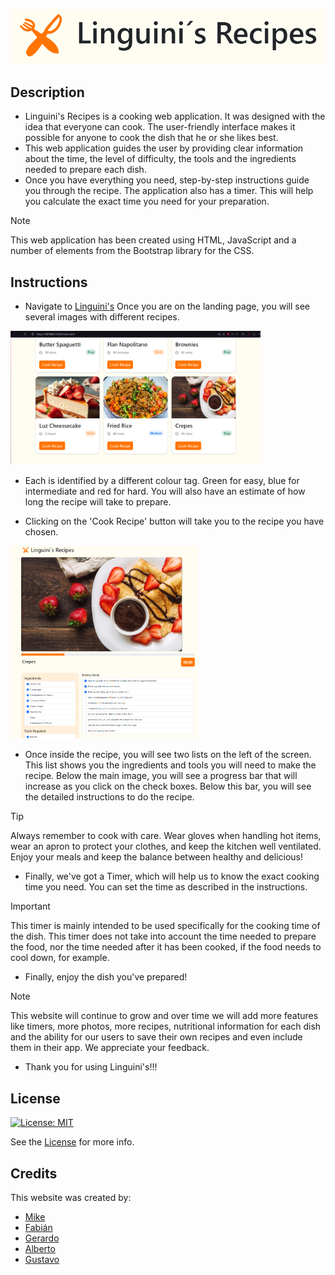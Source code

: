 <p align="center"> 
<img src="./assets/Images Readme/Title.png" alt="Linguini's Recipes Logo">
</p>

## Description
- Linguini's Recipes is a cooking web application. It was designed with the idea that everyone can cook. The user-friendly interface makes it possible for anyone to cook the dish that he or she likes best.
- This web application guides the user by providing clear information about the time, the level of difficulty, the tools and the ingredients needed to prepare each dish.  
- Once you have everything you need, step-by-step instructions guide you through the recipe. The application also has a timer. This will help you calculate the exact time you need for your preparation.

> [!NOTE]
> This web application has been created using HTML, JavaScript and a number of elements from the Bootstrap library for the CSS.

## Instructions
- Navigate to [Linguini's](https://mikealiaga.github.io/Michaelangelo/)
Once you are on the landing page, you will see several images with different recipes.  

<img src="./assets/Images Readme/Landing Page.png" width="400" alt="Landing Page">


- Each is identified by a different colour tag. Green for easy, blue for intermediate and red for hard. You will also have an estimate of how long the recipe will take to prepare.

- Clicking on the 'Cook Recipe' button will take you to the recipe you have chosen.

<img src="./assets/Images Readme/Recipe 1.png" width="300" alt="Recipe">

- Once inside the recipe, you will see two lists on the left of the screen. This list shows you the ingredients and tools you will need to make the recipe. Below the main image, you will see a progress bar that will increase as you click on the check boxes. Below this bar, you will see the detailed instructions to do the recipe.

> [!TIP]
> Always remember to cook with care. Wear gloves when handling hot items, wear an apron to protect your clothes, and keep the kitchen well ventilated.
Enjoy your meals and keep the balance between healthy and delicious!

- Finally, we've got a Timer, which will help us to know the exact cooking time you need. You can set the time as described in the instructions.

> [!IMPORTANT]
> This timer is mainly intended to be used specifically for the cooking time of the dish. This timer does not take into account the time needed to prepare the food, nor the time needed after it has been cooked, if the food needs to cool down, for example.

- Finally, enjoy the dish you've prepared!

> [!NOTE]
> This website will continue to grow and over time we will add more features like timers, more photos, more recipes, nutritional information for each dish and the ability for our users to save their own recipes and even include them in their app. We appreciate your feedback.

- Thank you for using Linguini's!!!



## License
[![License: MIT](https://img.shields.io/badge/License-MIT-yellow.svg)](https://opensource.org/licenses/MIT)

See the [License](./LICENSE) for more info.


## Credits
This website was created by:
- [Mike](https://github.com/mikealiaga)
- [Fabián](https://github.com/FabianSaldierna)   
- [Gerardo](https://github.com/sieke13)
- [Alberto](https://github.com/Albert-Cifer)
- [Gustavo](https://github.com/GusCastMorf)

